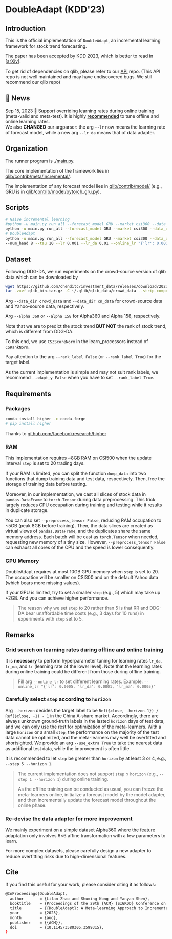 # DoubleAdapt (KDD'23)

## Introduction
This is the official implementation of `DoubleAdapt`, an incremental learning framework for stock trend forecasting.

The paper has been accepted by KDD 2023, which is better to read in [[arXiv](https://arxiv.org/abs/2306.09862)].

To get rid of dependencies on qlib, please refer to our [API](https://github.com/SJTU-Quant/DoubleAdapt) repo. (This API repo is not well maintained and may have undiscovered bugs. We still recommend our qlib repo)

## :newspaper: News
Sep 15, 2023 :hammer: Support overriding learning rates during online training (meta-valid and meta-test). 
It is highly [**recommended**](#remarks) to tune offline and online learning rates.  
We also **CHANGED** our argparser: the arg `--lr` now means the learning rate of forecast model, while a new arg `--lr_da` means that of data adapter. 

## Organization
The runner program is [./main.py](main.py).

The core implementation of the framework lies in [qlib/contrib/meta/incremental/](https://github.com/SJTU-Quant/qlib/blob/main/qlib/contrib/meta/incremental/).

The implementation of any forecast model lies in [qlib/contrib/model/](https://github.com/SJTU-Quant/qlib/blob/main/qlib/contrib/model/) (e.g., GRU is in [qlib/contrib/model/pytorch_gru.py](https://github.com/SJTU-Quant/qlib/blob/main/qlib/contrib/model/pytorch_gru.py)).

## Scripts
```bash
# Naive incremental learning
#python -u main.py run_all --forecast_model GRU --market csi300 --data_dir crowd_data --rank_label False --naive True
python -u main.py run_all --forecast_model GRU --market csi300 --data_dir cn_data --rank_label False --naive True
# DoubleAdapt
python -u main.py run_all --forecast_model GRU --market csi300 --data_dir cn_data --rank_label False \ 
--num_head 8 --tau 10 --lr 0.001 --lr_da 0.01 --online_lr "{'lr': 0.001, 'lr_da': 0.0001, 'lr_ma': 0.001}"
```

## Dataset
Following DDG-DA, we run experiments on the crowd-source version of qlib data which can be downloaded by
```bash
wget https://github.com/chenditc/investment_data/releases/download/2023-06-01/qlib_bin.tar.gz
tar -zxvf qlib_bin.tar.gz -C ~/.qlib/qlib_data/crowd_data --strip-components=2
```
Arg `--data_dir crowd_data` and `--data_dir cn_data` for crowd-source data and Yahoo-source data, respectively.

Arg `--alpha 360` or `--alpha 158` for Alpha360 and Alpha 158, respectively. 
 
Note that we are to predict the stock trend **BUT NOT** the rank of stock trend, which is different from DDG-DA.

To this end, we use `CSZScoreNorm` in the learn_processors instead of `CSRankNorm`.

Pay attention to the arg `--rank_label False` (or `--rank_label True`) for the target label. 

As the current implementation is simple and may not suit rank labels, we recommend `--adapt_y False` when you have to set `--rank_label True`.  

## Requirements

### Packages
```bash
conda install higher -c conda-forge
# pip install higher
```
Thanks to [github.com/facebookresearch/higher](https://github.com/facebookresearch/higher)

### RAM

This implementation requires ~8GB RAM on CSI500 when the update interval `step` is set to 20 trading days.

If your RAM is limited, you can split the function `dump_data` into two functions that dump training data and test data, respectively. 
Then, free the storage of training data before testing. 

Moreover, in our implementation, we cast all slices of stock data in `pandas.DataFrame` to `torch.Tensor` during data preprocessing.
This trick largely reduces CPU occupation during training and testing while it results in duplicate storage.

You can also set `--preprocess_tensor False`, reducing RAM occupation to ~5GB (peak 8GB before training). 
Then, the data slices are created as virtual views of `pandas.DataFrame`, and the duplicates share the same memory address. 
Each batch will be cast as `torch.Tensor` when needed, requesting new memory of a tiny size.
However, `--preprocess_tensor False` can exhaust all cores of the CPU and the speed is lower consequently.

### GPU Memory
DoubleAdapt requires at most 10GB GPU memory when `step` is set to 20. 
The occupation will be smaller on CSI300 and on the default Yahoo data (which bears more missing values).

If your GPU is limited, try to set a smaller `step` (e.g., 5) which may take up ~2GB. And you can achieve higher performance.

> The reason why we set `step` to 20 rather than 5 is that 
RR and DDG-DA bear unaffordable time costs (e.g., 3 days for 10 runs) in experiments with `step` set to 5.   

## Remarks <a id="remarks"></a>
### Grid search on learning rates during offline and online training
It is **necessary** to perform hyperparameter tuning for learning rates `lr_da`, `lr_ma`, and `lr` (learning rate of the lower level). 
Note that the learning rates during online training could be different from those during offline training.

> Fill arg `--online_lr` to set different learning rates.
> Example: `--online_lr "{'lr': 0.0005, 'lr_da': 0.0001, 'lr_ma': 0.0005}"`

### Carefully select `step` according to `horizon`
Arg `--horizon` decides the target label to be `Ref($close, -horizon-1}) / Ref($close, -1) - 1` in the China A-share market. 
Accordingly, there are always unknown ground-truth labels in the lasted `horizon` days of test data, and we can only use the rest for optimization of the meta-learners.
With a large `horizon` or a small `step`, the performance on the majority of the test data cannot be optimized, 
and the meta-learners may well be overfitted and shortsighted.
We provide an arg `--use_extra True` to take the nearest data as additional test data, while the improvement is often little.

It is recommended to let `step` be greater than `horizon` by at least 3 or 4, e.g., `--step 5 --horizon 1`.

> The current implementation does not support `step` $\le$ `horizon` (e.g., `--step 1 --horizon 1`) during online training.
> 
> As the offline training can be conducted as usual, you can freeze the meta-learners online, initialize a forecast model by the model adapter, and then incrementally update the forecast model throughout the online phase.

### Re-devise the data adapter for more improvement
We mainly experiment on a simple dataset Alpha360 where the feature adaptation only involves 6$\times$6 affine transformation with a few parameters to learn.

For more complex datasets, please carefully design a new adapter to reduce overfitting risks due to high-dimensional features.

## Cite
If you find this useful for your work, please consider citing it as follows:
```bash
@InProceedings{DoubleAdapt,
  author       = {Lifan Zhao and Shuming Kong and Yanyan Shen},
  booktitle    = {Proceedings of the 29th {ACM} {SIGKDD} Conference on Knowledge Discovery and Data Mining},
  title        = {{DoubleAdapt}: A Meta-learning Approach to Incremental Learning for Stock Trend Forecasting},
  year         = {2023},
  month        = {aug},
  publisher    = {{ACM}},
  doi          = {10.1145/3580305.3599315},
}
```
